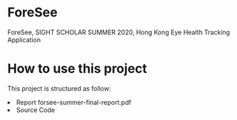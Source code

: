 # ForeSee
ForeSee, SIGHT SCHOLAR SUMMER 2020, Hong Kong Eye Health Tracking Application

# How to use this project
This project is structured as follow:

<li>Report forsee-summer-final-report.pdf</li>
<li>Source Code</li>

